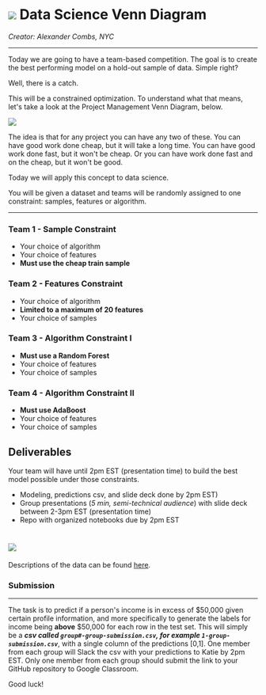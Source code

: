 # ![](https://ga-dash.s3.amazonaws.com/production/assets/logo-9f88ae6c9c3871690e33280fcf557f33.png)  Data Science Venn Diagram
_Creator: Alexander Combs, NYC_

-------------------

Today we are going to have a team-based competition. The goal is to create the best performing model on a hold-out sample of data. Simple right?

Well, there is a catch.

This will be a constrained optimization. To understand what that means, let's take a look at the Project Management Venn Diagram, below.

![](https://www.pyragraph.com/wp-content/uploads/2013/04/GOOD-FAST-CHEAP.jpg)

The idea is that for any project you can have any two of these. You can have good work done cheap, but it will take a long time. You can have good work done fast, but it won't be cheap. Or you can have work done fast and on the cheap, but it won't be good.

Today we will apply this concept to data science.

You will be given a dataset and teams will be randomly assigned to one constraint: samples, features or algorithm.

---

### Team 1 - Sample Constraint
- Your choice of algorithm
- Your choice of features
- **Must use the cheap train sample**

### Team 2 - Features Constraint
- Your choice of algorithm
- **Limited to a maximum of 20 features**
- Your choice of samples

### Team 3 - Algorithm Constraint I
- **Must use a Random Forest**
- Your choice of features
- Your choice of samples

### Team 4 - Algorithm Constraint II
- **Must use AdaBoost**
- Your choice of features
- Your choice of samples

## Deliverables
Your team will have until 2pm EST (presentation time) to build the best model possible under those constraints.

- Modeling, predictions csv, and slide deck done by 2pm EST)
- Group presentations (_5 min, semi-technical audience_) with slide deck between 2-3pm EST (presentation time)
- Repo with organized notebooks due by 2pm EST

# ![](https://media.giphy.com/media/aL4bDxt8fbpy8/giphy.gif)

 Descriptions of the data can be found [here](https://archive.ics.uci.edu/ml/datasets/adult).

### Submission
---

The task is to predict if a person's income is in excess of $50,000 given certain profile information, and more specifically to generate the labels for income being **above** $50,000 for each row in the test set. This will simply be a _**csv called `group#-group-submission.csv`, for example `1-group-submission.csv`**_, with a single column of the predictions [0,1]. One member from each group will Slack the csv with your predictions to Katie by 2pm EST. Only one member from each group should submit the link to your GitHub repository to Google Classroom.

Good luck!
